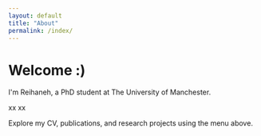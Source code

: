 ```yaml
---
layout: default
title: "About"
permalink: /index/
---
```


# Welcome :) 

I'm Reihaneh, a PhD student at The University of Manchester. 

xx
xx

Explore my CV, publications, and research projects using the menu above.
